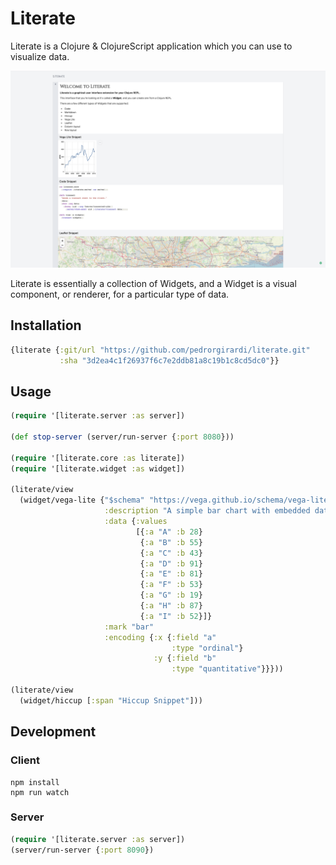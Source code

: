 # Literate

Literate is a Clojure & ClojureScript application which you can use to visualize data.

![Literate](https://github.com/pedrorgirardi/literate/raw/master/doc/screenshot.png)

Literate is essentially a collection of Widgets, and a Widget is a visual component, or renderer, for a particular type of data.

## Installation

```clojure
{literate {:git/url "https://github.com/pedrorgirardi/literate.git"
           :sha "3d2ea4c1f26937f6c7e2ddb81a8c19b1c8cd5dc0"}}
```

## Usage

```clojure
(require '[literate.server :as server])

(def stop-server (server/run-server {:port 8080}))

(require '[literate.core :as literate])
(require '[literate.widget :as widget])

(literate/view
  (widget/vega-lite {"$schema" "https://vega.github.io/schema/vega-lite/v4.json"
                     :description "A simple bar chart with embedded data."
                     :data {:values
                            [{:a "A" :b 28}
                             {:a "B" :b 55}
                             {:a "C" :b 43}
                             {:a "D" :b 91}
                             {:a "E" :b 81}
                             {:a "F" :b 53}
                             {:a "G" :b 19}
                             {:a "H" :b 87}
                             {:a "I" :b 52}]}
                     :mark "bar"
                     :encoding {:x {:field "a"
                                    :type "ordinal"}
                                :y {:field "b"
                                    :type "quantitative"}}}))

(literate/view
  (widget/hiccup [:span "Hiccup Snippet"]))
```

## Development

### Client

```
npm install
npm run watch
```

### Server

```clojure
(require '[literate.server :as server])
(server/run-server {:port 8090})
```

